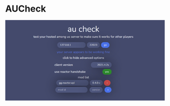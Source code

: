 # AUCheck

![AU Check](https://raw.githubusercontent.com/edqx/aucheck/master/screenshot.png "AU Check")